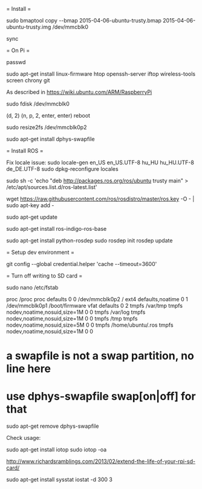 = Install =

sudo bmaptool copy --bmap 2015-04-06-ubuntu-trusty.bmap 2015-04-06-ubuntu-trusty.img /dev/mmcblk0

sync

= On Pi =

passwd

sudo apt-get install linux-firmware htop openssh-server iftop wireless-tools screen chrony git

As described in https://wiki.ubuntu.com/ARM/RaspberryPi

sudo fdisk /dev/mmcblk0

(d, 2)
(n, p, 2, enter, enter)
reboot

sudo resize2fs /dev/mmcblk0p2

sudo apt-get install dphys-swapfile


= Install ROS =

Fix locale issue:
sudo locale-gen en_US en_US.UTF-8 hu_HU hu_HU.UTF-8 de_DE.UTF-8
sudo dpkg-reconfigure locales


sudo sh -c 'echo "deb http://packages.ros.org/ros/ubuntu trusty main" > /etc/apt/sources.list.d/ros-latest.list'

wget https://raw.githubusercontent.com/ros/rosdistro/master/ros.key -O - | sudo apt-key add -

sudo apt-get update

sudo apt-get install ros-indigo-ros-base

sudo apt-get install python-rosdep
sudo rosdep init
rosdep update

= Setup dev environment =

git config --global credential.helper 'cache --timeout=3600'


= Turn off writing to SD card =

sudo nano /etc/fstab


proc            /proc           proc    defaults          0       0
/dev/mmcblk0p2  /               ext4    defaults,noatime  0       1
/dev/mmcblk0p1  /boot/firmware  vfat    defaults          0       2
tmpfs /var/tmp tmpfs nodev,noatime,nosuid,size=1M 0 0
tmpfs /var/log tmpfs nodev,noatime,nosuid,size=1M 0 0
tmpfs /tmp tmpfs nodev,noatime,nosuid,size=5M 0 0
tmpfs /home/ubuntu/.ros tmpfs nodev,noatime,nosuid,size=1M 0 0

# a swapfile is not a swap partition, no line here
#   use  dphys-swapfile swap[on|off]  for that



sudo apt-get remove dphys-swapfile

Check usage:

sudo apt-get install iotop
sudo iotop -oa


http://www.richardsramblings.com/2013/02/extend-the-life-of-your-rpi-sd-card/

sudo apt-get install sysstat
iostat -d 300 3




